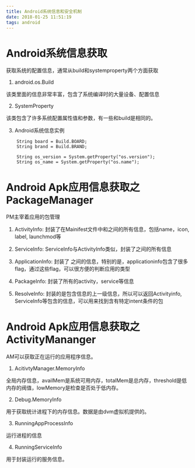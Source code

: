 ```yaml
---
title: Android系统信息和安全机制
date: 2018-01-25 11:51:19
tags: android
---
```


# Android系统信息获取

获取系统的配置信息，通常从build和systemproperty两个方面获取

1. android.os.Build

该类里面的信息非常丰富，包含了系统编译时的大量设备、配置信息

2. SystemProperty

该类包含了许多系统配置属性值和参数，有一些和build是相同的。

3. Android系统信息实例

```
	String board = Build.BOARD;
	String brand = Build.BRAND;

	String os_version = System.getProperty("os.version");
	String os_name = System.getProperty("os.name");
```

# Android Apk应用信息获取之PackageManager

PM主宰着应用的包管理

1. ActivityInfo: 封装了在Mainifest文件中<activity></activity>和<receiver></receiver>之间的所有信息，包括name，icon, label, launchmod等

2. ServiceInfo: ServiceInfo与ActivityInfo类似，封装了<service></service>之间的所有信息

3. ApplicationInfo: 封装了 <application></application>之间的信息，特别的是，applicationinfo包含了很多flag，通过这些flag，可以很方便的判断应用的类型

4. PackageInfo: 封装了所有的activity，service等信息

5. ResolveInfo: 封装的是包含<intent>信息的上一级信息，所以可以返回Activityinfo, ServiceInfo等包含<intent>的信息，可以用来找到含有特定intent条件的包

# Android Apk应用信息获取之ActivityMananger

AM可以获取正在运行的应用程序信息。

1. AcitivtyManager.MemoryInfo

全局内存信息，availMem是系统可用内存，totalMem是总内存，threshold是低内存的阀值，lowMemory是检查是否处于低内存。

2. Debug.MemoryInfo

用于获取统计进程下的内存信息。数据是由dvm虚拟机提供的。

3. RunningAppProcessInfo

运行进程的信息

4. RunningServiceInfo

用于封装运行的服务信息。


